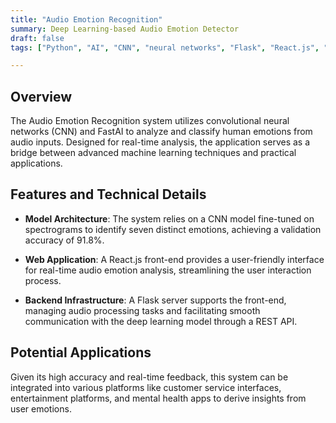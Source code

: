 ```yaml
---
title: "Audio Emotion Recognition"
summary: Deep Learning-based Audio Emotion Detector
draft: false
tags: ["Python", "AI", "CNN", "neural networks", "Flask", "React.js", "REST API"]

---
```


## Overview

The Audio Emotion Recognition system utilizes convolutional neural networks (CNN) and FastAI to analyze and classify human emotions from audio inputs. Designed for real-time analysis, the application serves as a bridge between advanced machine learning techniques and practical applications.

## Features and Technical Details

- **Model Architecture**: The system relies on a CNN model fine-tuned on spectrograms to identify seven distinct emotions, achieving a validation accuracy of 91.8%.

- **Web Application**: A React.js front-end provides a user-friendly interface for real-time audio emotion analysis, streamlining the user interaction process.

- **Backend Infrastructure**: A Flask server supports the front-end, managing audio processing tasks and facilitating smooth communication with the deep learning model through a REST API.

## Potential Applications

Given its high accuracy and real-time feedback, this system can be integrated into various platforms like customer service interfaces, entertainment platforms, and mental health apps to derive insights from user emotions.
